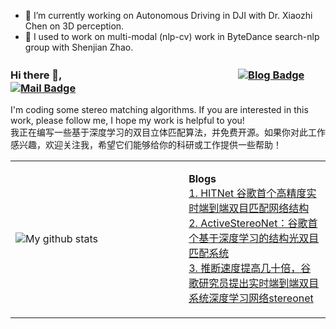 <!--
**meteorshowers/meteorshowers** is a ✨ _special_ ✨ repository because its `README.md` (this file) appears on your GitHub profile.

Here are some ideas to get you started:

- 🔭 I’m currently working on ...
- 🌱 I’m currently learning ...
- 👯 I’m looking to collaborate on ...
- 🤔 I’m looking for help with ...
- 💬 Ask me about ...
- 📫 How to reach me: ...
- 😄 Pronouns: ...
- ⚡ Fun fact: ...
-->

- 🔭 I’m currently working on Autonomous Driving in DJI with Dr. Xiaozhi Chen on 3D perception.
- 🌱 I used to work on  multi-modal (nlp-cv) work in ByteDance search-nlp group with Shenjian Zhao.
### Hi there 👋,　&emsp;&emsp;&emsp;&emsp;&emsp;&emsp;&emsp;&emsp;&emsp;&emsp;&emsp;&emsp;&emsp;&emsp;&emsp;&emsp;  [![Blog Badge](https://img.shields.io/badge/zhihu-63k%20pageview-brightgreen)](https://www.zhihu.com/people/li-xuan-yi-68) [![Mail Badge](https://img.shields.io/badge/-xuanyili.edu@gmail.com-c14438?style=flat-square&logo=Gmail&logoColor=white&link=mailto:xuanyili.edu@gmail.com)](mailto:xuanyili.edu@gmail.com)
I'm coding some stereo matching algorithms. If you are interested in this work, please follow me, I hope my work is helpful to you!
<br>我正在编写一些基于深度学习的双目立体匹配算法，并免费开源。如果你对此工作感兴趣，欢迎关注我，希望它们能够给你的科研或工作提供一些帮助！


<table><tr><td valign="center" width="55%">
  
<!--
- ![Ethan Li's Github Stats](https://github-readme-stats.vercel.app/api?username=meteorshowers&show_icons=true&title_color=fff&icon_color=79ff97&text_color=9f9f9f&bg_color=151515)
-->
![My github stats](https://github-readme-stats.vercel.app/api?username=meteorshowers&show_icons=true&hide_border=true&hide=contribs,prs&count_private=true&theme=gruvbox  )
</td><td valign="top" width="45%">


<!-- tils starts -->
<b>Blogs</b>
<br>[1. HITNet 谷歌首个高精度实时端到端双目匹配网络结构](https://zhuanlan.zhihu.com/p/164989156) 
<br>[2. ActiveStereoNet：谷歌首个基于深度学习的结构光双目匹配系统](https://zhuanlan.zhihu.com/p/237648085) 
<br>[3. 推断速度提高几十倍，谷歌研究员提出实时端到端双目系统深度学习网络stereonet](https://zhuanlan.zhihu.com/p/58165275) 
<!-- blog ends -->
</td></tr></table>

